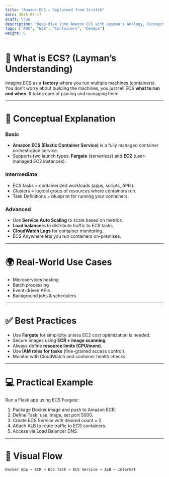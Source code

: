 ```yaml
---
title: "Amazon ECS – Explained from Scratch"
date: 2025-07-17
draft: true
description: "Deep dive into Amazon ECS with Layman's Analogy, Concepts, Use Cases, Best Practices, and Examples."
tags: ["AWS", "ECS", "Containers", "DevOps"]
weight: 6
---
```


# 🧠 What is ECS? (Layman’s Understanding)

Imagine ECS as a **factory** where you run multiple machines (containers). You don’t worry about building the machines; you just tell ECS **what to run and when**. It takes care of placing and managing them.

---

# 🧩 Conceptual Explanation

### Basic

- **Amazon ECS (Elastic Container Service)** is a fully managed container orchestration service.
- Supports two launch types: **Fargate** (serverless) and **EC2** (user-managed EC2 instances).

### Intermediate

- ECS tasks = containerized workloads (apps, scripts, APIs).
- Clusters = logical group of resources where containers run.
- Task Definitions = blueprint for running your containers.

### Advanced

- Use **Service Auto Scaling** to scale based on metrics.
- **Load balancers** to distribute traffic to ECS tasks.
- **CloudWatch Logs** for container monitoring.
- ECS Anywhere lets you run containers on-premises.

---

# 🌍 Real-World Use Cases

- Microservices hosting
- Batch processing
- Event-driven APIs
- Background jobs & schedulers

---

# ✅ Best Practices

- Use **Fargate** for simplicity unless EC2 cost optimization is needed.
- Secure images using **ECR + image scanning**.
- Always define **resource limits (CPU/mem)**.
- Use **IAM roles for tasks** (fine-grained access control).
- Monitor with CloudWatch and container health checks.

---

# 💻 Practical Example

Run a Flask app using ECS Fargate:

1. Package Docker image and push to Amazon ECR.
2. Define Task: use image, set port 5000.
3. Create ECS Service with desired count = 2.
4. Attach ALB to route traffic to ECS containers.
5. Access via Load Balancer DNS.

---

# 🔁 Visual Flow

```
Docker App → ECR → ECS Task → ECS Service → ALB → Internet
```
